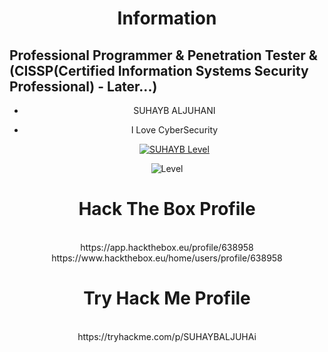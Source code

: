 <div align="center"><h1>Information</h1></div>
<h2>Professional Programmer & Penetration Tester & (CISSP(Certified Information Systems Security Professional) - Later...)</h2>
<div align="center">
  
- SUHAYB ALJUHANI
  
- I Love CyberSecurity
  
  [![SUHAYB Level](https://github-readme-stats.vercel.app/api?username=SUHAYB-MACHINELEARNING-FULL-STACK&count_private=true&show_icons=true&theme=dark&hide_rank=false)](https://github.com/anuraghazra/github-readme-stats)
  
![Level](https://github-readme-stats.vercel.app/api/top-langs/?username=SUHAYB-MACHINELEARNING-FULL-STACK&theme=dark)
</div>

<div align="center"><h1>Hack The Box Profile</h1><br /> https://app.hackthebox.eu/profile/638958 <br /> https://www.hackthebox.eu/home/users/profile/638958</div>
<div align="center"><h1>Try Hack Me Profile</h1><br />https://tryhackme.com/p/SUHAYBALJUHAi</div>
